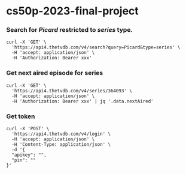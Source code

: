 # cs50p-2023-final-project

### Search for _Picard_ restricted to _series_ type.

```shell
curl -X 'GET' \
  'https://api4.thetvdb.com/v4/search?query=Picard&type=series' \
  -H 'accept: application/json' \
  -H 'Authorization: Bearer xxx'
```

### Get next aired episode for series
```shell
curl -X 'GET' \
  'https://api4.thetvdb.com/v4/series/364093' \
  -H 'accept: application/json' \
  -H 'Authorization: Bearer xxx' | jq '.data.nextAired'
```

### Get token
```shell
curl -X 'POST' \
  'https://api4.thetvdb.com/v4/login' \
  -H 'accept: application/json' \
  -H 'Content-Type: application/json' \
  -d '{
  "apikey": "",
  "pin": ""
}'
```